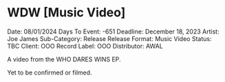 # WDW [Music Video]

Date: 08/01/2024
Days To Event: -651
Deadline: December 18, 2023
Artist: Joe James
Sub-Category: Release
Release Format: Music Video
Status: TBC
Client: OOO
Record Label: OOO
Distributor: AWAL

A video from the WHO DARES WINS EP.

Yet to be confirmed or filmed.